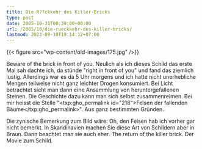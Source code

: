 ```yaml
---
title: Die R??ckkehr des Killer-Bricks
type: post
date: 2005-10-31T00:39:00+00:00
url: /2005/10/die-rueckkehr-des-killer-bricks/
lastmod: 2023-09-10T19:14:12+07:00
---
```

{{< figure src="wp-content/old-images/175.jpg" />}}

Beware of the brick in front of you. Neulich als ich dieses Schild das erste Mal sah dachte ich, da stünde "right in front of you" und fand das ziemlich lustig. Allerdings war es da 5 Uhr morgens und ich hatte nicht unerhebliche Mengen teilweise nicht ganz leichter Drogen konsumiert. Bei Licht betrachtet sieht man dann eine Ansammlung von heruntergefallenen Steinen. Die Geschichte dazu kann man sich selbst zusammenreimen. Bei mir heisst die Stelle "<txp:gho_permalink id="218">Felsen der fallenden Bäume</txp:gho_permalink>". Aus ganz bestimmten Gründen.

Die zynische Bemerkung zum Bild wäre: Oh, den Felsen hab ich vorher gar nicht bemerkt. In Skandinavien machen Sie diese Art von Schildern aber in Braun. Dann beachtet man sie auch eher. The return of the killer brick. Der Movie zum Schild.
